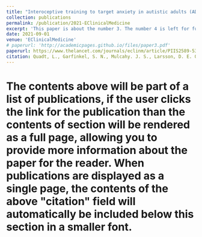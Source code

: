 ```yaml
---
title: "Interoceptive training to target anxiety in autistic adults (ADIE): A single-center, superiority randomized controlled trial"
collection: publications
permalink: /publication/2021-EClinicalMedicine
excerpt: 'This paper is about the number 3. The number 4 is left for future work.'
date: 2021-09-01
venue: 'EClinicalMedicine'
# paperurl: 'http://academicpages.github.io/files/paper3.pdf'
paperurl: https://www.thelancet.com/journals/eclinm/article/PIIS2589-5370(21)00322-9/fulltext
citation: Quadt, L., Garfinkel, S. N., Mulcahy. J. S., Larsson, D. E. O., Silva, M., Jones, A-M., Strauss, C., & Critchley, H. D. (2021). &quot;Interoceptive training to target anxiety in autistic adults (ADIE): A single-center, superiority randomized controlled trial.&quot; <i>EClinicalMedicine</i>. 39.'
---
```


# The contents above will be part of a list of publications, if the user clicks the link for the publication than the contents of section will be rendered as a full page, allowing you to provide more information about the paper for the reader. When publications are displayed as a single page, the contents of the above "citation" field will automatically be included below this section in a smaller font.
